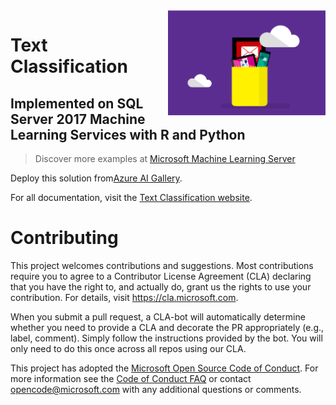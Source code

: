 <img src="Resources/images/TextAnalysis.png" align="right" width="50%">

# Text Classification 
## Implemented on SQL Server 2017 Machine Learning Services with R and Python

> Discover more examples at [Microsoft Machine Learning Server](https://github.com/Microsoft/ML-Server)

Deploy this solution from[Azure AI Gallery](https://aka.ms/text-classification).

For all documentation, visit the [Text Classification website](https://microsoft.github.io/ml-server-text-classification/).

# Contributing

This project welcomes contributions and suggestions.  Most contributions require you to agree to a
Contributor License Agreement (CLA) declaring that you have the right to, and actually do, grant us
the rights to use your contribution. For details, visit https://cla.microsoft.com.

When you submit a pull request, a CLA-bot will automatically determine whether you need to provide
a CLA and decorate the PR appropriately (e.g., label, comment). Simply follow the instructions
provided by the bot. You will only need to do this once across all repos using our CLA.

This project has adopted the [Microsoft Open Source Code of Conduct](https://opensource.microsoft.com/codeofconduct/).
For more information see the [Code of Conduct FAQ](https://opensource.microsoft.com/codeofconduct/faq/) or
contact [opencode@microsoft.com](mailto:opencode@microsoft.com) with any additional questions or comments.
